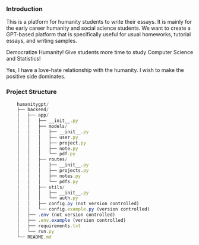 ### Introduction

This is a platform for humanity students to write their essays. It is mainly for the early career humanity and social science students. We want to create a GPT-based platform that is specifically useful for usual homeworks, tutorial essays, and writing samples. 

Democratize Humanity! Give students more time to study Computer Science and Statistics!

Yes, I have a love-hate relationship with the humanity. I wish to make the positive side dominates. 

### Project Structure 
```js
    humanitygpt/
    ├── backend/
    │   ├── app/
    │   │   ├── __init__.py
    │   │   ├── models/
    │   │   │   ├── __init__.py
    │   │   │   ├── user.py
    │   │   │   ├── project.py
    │   │   │   ├── note.py
    │   │   │   └── pdf.py
    │   │   ├── routes/
    │   │   │   ├── __init__.py
    │   │   │   ├── projects.py
    │   │   │   ├── notes.py
    │   │   │   └── pdfs.py
    │   │   ├── utils/
    │   │   │   ├── __init__.py
    │   │   │   └── auth.py
    │   │   ├── config.py (not version controlled)
    │   │   └── config.example.py (version controlled)
    │   ├── .env (not version controlled)
    │   ├── .env.example (version controlled)
    │   ├── requirements.txt
    │   └── run.py
    └── README.md
```